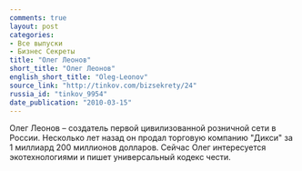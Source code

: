 ```yaml
---
comments: true
layout: post
categories:
- Все выпуски
- Бизнес Секреты
title: "Олег Леонов"
short_title: "Олег Леонов"
english_short_title: "Oleg-Leonov"
source_link: "http://tinkov.com/bizsekrety/24"
russia_id: "tinkov_9954"
date_publication: "2010-03-15"
---
```

Олег Леонов – создатель первой цивилизованной розничной сети в России. Несколько лет назад он продал торговую компанию "Дикси" за 1 миллиард 200 миллионов долларов. Сейчас Олег интересуется экотехнологиями и пишет универсальный кодекс чести.
